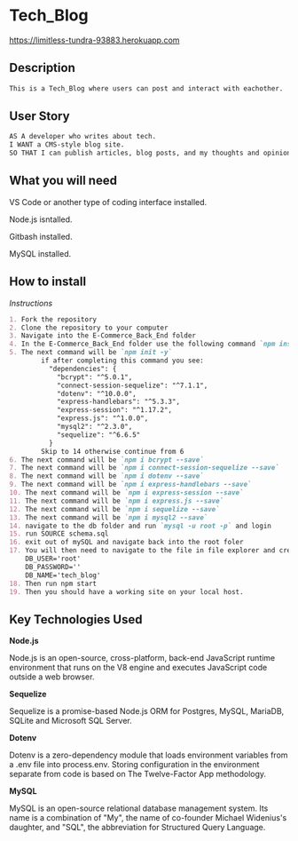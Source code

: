 # Tech_Blog
https://limitless-tundra-93883.herokuapp.com

## Description
```md
This is a Tech_Blog where users can post and interact with eachother.
```

## User Story 

```md
AS A developer who writes about tech.
I WANT a CMS-style blog site.
SO THAT I can publish articles, blog posts, and my thoughts and opinions.
```

## What you will need

VS Code or another type of coding interface installed.

Node.js isntalled.

Gitbash installed.

MySQL installed.

## How to install

*Instructions*
```md
1. Fork the repository
2. Clone the repository to your computer
3. Navigate into the E-Commerce_Back_End folder
4. In the E-Commerce_Back_End folder use the following command `npm install`
5. The next command will be `npm init -y`
        if after completing this command you see: 
          "dependencies": {
            "bcrypt": "^5.0.1",
            "connect-session-sequelize": "^7.1.1",
            "dotenv": "^10.0.0",
            "express-handlebars": "^5.3.3",
            "express-session": "^1.17.2",
            "express.js": "^1.0.0",
            "mysql2": "^2.3.0",
            "sequelize": "^6.6.5"
          }
        Skip to 14 otherwise continue from 6
6. The next command will be `npm i bcrypt --save`
7. The next command will be `npm i connect-session-sequelize --save`
8. The next command will be `npm i dotenv --save`
9. The next command will be `npm i express-handlebars --save`
10. The next command will be `npm i express-session --save`
11. The next command will be `npm i express.js --save`
12. The next command will be `npm i sequelize --save`
13. The next command will be `npm i mysql2 --save`
14. navigate to the db folder and run `mysql -u root -p` and login
15. run SOURCE schema.sql
16. exit out of mySQL and navigate back into the root foler
17. You will then need to navigate to the file in file explorer and create a .env file like the following and save it:
    DB_USER='root'
    DB_PASSWORD=''
    DB_NAME='tech_blog'
18. Then run npm start
19. Then you should have a working site on your local host.
```

## Key Technologies Used

**Node.js**

Node.js is an open-source, cross-platform, back-end JavaScript runtime environment that runs on the V8 engine and executes JavaScript code outside a web browser.

**Sequelize**

Sequelize is a promise-based Node.js ORM for Postgres, MySQL, MariaDB, SQLite and Microsoft SQL Server.

**Dotenv**

Dotenv is a zero-dependency module that loads environment variables from a .env file into process.env. Storing configuration in the environment separate from code is based on The Twelve-Factor App methodology.

**MySQL**

MySQL is an open-source relational database management system. Its name is a combination of "My", the name of co-founder Michael Widenius's daughter, and "SQL", the abbreviation for Structured Query Language.
